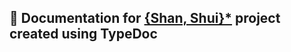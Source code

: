 ## 📖 Documentation for [{Shan, Shui}*](https://github.com/Megaemce/shan_shui) project created using TypeDoc

